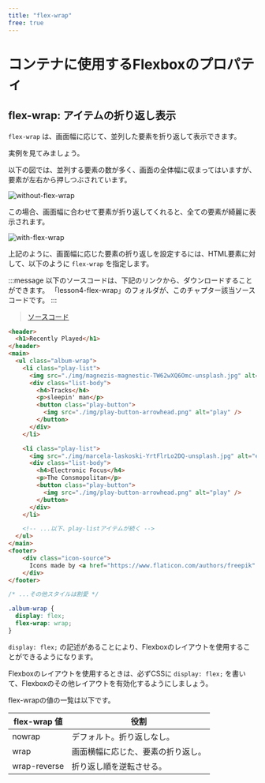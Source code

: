 ```yaml
---
title: "flex-wrap"
free: true
---
```


# コンテナに使用するFlexboxのプロパティ

## flex-wrap: アイテムの折り返し表示

`flex-wrap` は、画面幅に応じて、並列した要素を折り返して表示できます。

実例を見てみましょう。

以下の図では、並列する要素の数が多く、画面の全体幅に収まってはいますが、要素が左右から押しつぶされています。

![without-flex-wrap](https://storage.googleapis.com/zenn-user-upload/egiv475wv9s8xwsj4n1ip9g9wxl2)

この場合、画面幅に合わせて要素が折り返してくれると、全ての要素が綺麗に表示されます。

![with-flex-wrap](https://storage.googleapis.com/zenn-user-upload/ow71ll9p57wyvf60j203hq2awx44)

上記のように、画面幅に応じた要素の折り返しを設定するには、HTML要素に対して、以下のように `flex-wrap` を指定します。

:::message
以下のソースコードは、下記のリンクから、ダウンロードすることができます。
「lesson4-flex-wrap」のフォルダが、このチャプター該当ソースコードです。
:::

> [ソースコード](https://github.com/schabibi1/zenn-book-challenges)

```html
<header>
  <h1>Recently Played</h1>
</header>
<main>
  <ul class="album-wrap">
    <li class="play-list">
      <img src="./img/magnezis-magnestic-TW62wXQ6Omc-unsplash.jpg" alt="tracks" />
      <div class="list-body">
        <h4>Tracks</h4>
        <p>sleepin' man</p>
        <button class="play-button">
          <img src="./img/play-button-arrowhead.png" alt="play" />
        </button>
      </div>
    </li>

    <li class="play-list">
      <img src="./img/marcela-laskoski-YrtFlrLo2DQ-unsplash.jpg" alt="electronics" />
      <div class="list-body">
        <h4>Electronic Focus</h4>
        <p>The Consmopolitan</p>
        <button class="play-button">
          <img src="./img/play-button-arrowhead.png" alt="play" />
        </button>
      </div>
    </li>

    <!-- ...以下、play-listアイテムが続く -->
  </ul>
</main>
<footer>
    <div class="icon-source">
      Icons made by <a href="https://www.flaticon.com/authors/freepik" title="Freepik">Freepik</a> from <a href="https://www.flaticon.com/" title="Flaticon">www.flaticon.com</a>
    </div>
</footer>
```

```css
/* ...その他スタイルは割愛 */

.album-wrap {
  display: flex;
  flex-wrap: wrap;
}
```

`display: flex;` の記述があることにより、Flexboxのレイアウトを使用することができるようになります。

Flexboxのレイアウトを使用するときは、必ずCSSに `display: flex;` を書いて、Flexboxのその他レイアウトを有効化するようにしましょう。

flex-wrapの値の一覧は以下です。

flex-wrap 値 | 役割
------------ | -------------
nowrap | デフォルト。折り返しなし。
wrap | 画面横幅に応じた、要素の折り返し。
wrap-reverse | 折り返し順を逆転させる。